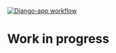 [![Django-app workflow](https://github.com/f0rt3hlulz/foodgram-project-react/actions/workflows/foodgram_forkflow.yml/badge.svg)](https://github.com/f0rt3hlulz/foodgram-project-react/actions/workflows/foodgram_forkflow.yml)

# Work in progress
